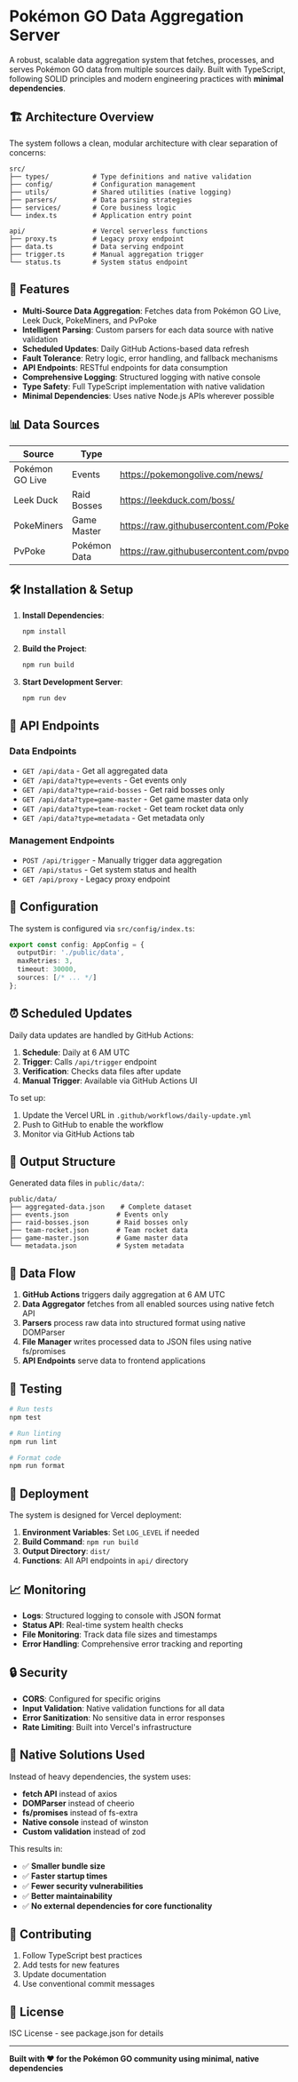 # Pokémon GO Data Aggregation Server

A robust, scalable data aggregation system that fetches, processes, and serves Pokémon GO data from multiple sources daily. Built with TypeScript, following SOLID principles and modern engineering practices with **minimal dependencies**.

## 🏗️ Architecture Overview

The system follows a clean, modular architecture with clear separation of concerns:

```
src/
├── types/           # Type definitions and native validation
├── config/          # Configuration management
├── utils/           # Shared utilities (native logging)
├── parsers/         # Data parsing strategies
├── services/        # Core business logic
└── index.ts         # Application entry point

api/                 # Vercel serverless functions
├── proxy.ts         # Legacy proxy endpoint
├── data.ts          # Data serving endpoint
├── trigger.ts       # Manual aggregation trigger
└── status.ts        # System status endpoint
```

## 🚀 Features

- **Multi-Source Data Aggregation**: Fetches data from Pokémon GO Live, Leek Duck, PokeMiners, and PvPoke
- **Intelligent Parsing**: Custom parsers for each data source with native validation
- **Scheduled Updates**: Daily GitHub Actions-based data refresh
- **Fault Tolerance**: Retry logic, error handling, and fallback mechanisms
- **API Endpoints**: RESTful endpoints for data consumption
- **Comprehensive Logging**: Structured logging with native console
- **Type Safety**: Full TypeScript implementation with native validation
- **Minimal Dependencies**: Uses native Node.js APIs wherever possible

## 📊 Data Sources

| Source | Type | URL | Parser |
|--------|------|-----|--------|
| Pokémon GO Live | Events | https://pokemongolive.com/news/ | `pokemonGoLiveParser` |
| Leek Duck | Raid Bosses | https://leekduck.com/boss/ | `leekDuckRaidParser` |
| PokeMiners | Game Master | https://raw.githubusercontent.com/PokeMiners/game_masters/master/latest/latest.json | `pokeMinersGameMasterParser` |
| PvPoke | Pokémon Data | https://raw.githubusercontent.com/pvpoke/pvpoke/master/src/data/gamemaster/pokemon.json | `pvpokePokemonParser` |

## 🛠️ Installation & Setup

1. **Install Dependencies**:
   ```bash
   npm install
   ```

2. **Build the Project**:
   ```bash
   npm run build
   ```

3. **Start Development Server**:
   ```bash
   npm run dev
   ```

## 📡 API Endpoints

### Data Endpoints

- `GET /api/data` - Get all aggregated data
- `GET /api/data?type=events` - Get events only
- `GET /api/data?type=raid-bosses` - Get raid bosses only
- `GET /api/data?type=game-master` - Get game master data only
- `GET /api/data?type=team-rocket` - Get team rocket data only
- `GET /api/data?type=metadata` - Get metadata only

### Management Endpoints

- `POST /api/trigger` - Manually trigger data aggregation
- `GET /api/status` - Get system status and health
- `GET /api/proxy` - Legacy proxy endpoint

## 🔧 Configuration

The system is configured via `src/config/index.ts`:

```typescript
export const config: AppConfig = {
  outputDir: './public/data',
  maxRetries: 3,
  timeout: 30000,
  sources: [/* ... */]
};
```

## ⏰ Scheduled Updates

Daily data updates are handled by GitHub Actions:

1. **Schedule**: Daily at 6 AM UTC
2. **Trigger**: Calls `/api/trigger` endpoint
3. **Verification**: Checks data files after update
4. **Manual Trigger**: Available via GitHub Actions UI

To set up:
1. Update the Vercel URL in `.github/workflows/daily-update.yml`
2. Push to GitHub to enable the workflow
3. Monitor via GitHub Actions tab

## 📁 Output Structure

Generated data files in `public/data/`:

```
public/data/
├── aggregated-data.json    # Complete dataset
├── events.json            # Events only
├── raid-bosses.json       # Raid bosses only
├── team-rocket.json       # Team rocket data
├── game-master.json       # Game master data
└── metadata.json          # System metadata
```

## 🔄 Data Flow

1. **GitHub Actions** triggers daily aggregation at 6 AM UTC
2. **Data Aggregator** fetches from all enabled sources using native fetch API
3. **Parsers** process raw data into structured format using native DOMParser
4. **File Manager** writes processed data to JSON files using native fs/promises
5. **API Endpoints** serve data to frontend applications

## 🧪 Testing

```bash
# Run tests
npm test

# Run linting
npm run lint

# Format code
npm run format
```

## 🚀 Deployment

The system is designed for Vercel deployment:

1. **Environment Variables**: Set `LOG_LEVEL` if needed
2. **Build Command**: `npm run build`
3. **Output Directory**: `dist/`
4. **Functions**: All API endpoints in `api/` directory

## 📈 Monitoring

- **Logs**: Structured logging to console with JSON format
- **Status API**: Real-time system health checks
- **File Monitoring**: Track data file sizes and timestamps
- **Error Handling**: Comprehensive error tracking and reporting

## 🔒 Security

- **CORS**: Configured for specific origins
- **Input Validation**: Native validation functions for all data
- **Error Sanitization**: No sensitive data in error responses
- **Rate Limiting**: Built into Vercel's infrastructure

## 🎯 Native Solutions Used

Instead of heavy dependencies, the system uses:

- **fetch API** instead of axios
- **DOMParser** instead of cheerio
- **fs/promises** instead of fs-extra
- **Native console** instead of winston
- **Custom validation** instead of zod

This results in:
- ✅ **Smaller bundle size**
- ✅ **Faster startup times**
- ✅ **Fewer security vulnerabilities**
- ✅ **Better maintainability**
- ✅ **No external dependencies for core functionality**

## 🤝 Contributing

1. Follow TypeScript best practices
2. Add tests for new features
3. Update documentation
4. Use conventional commit messages

## 📄 License

ISC License - see package.json for details

---

**Built with ❤️ for the Pokémon GO community using minimal, native dependencies**
